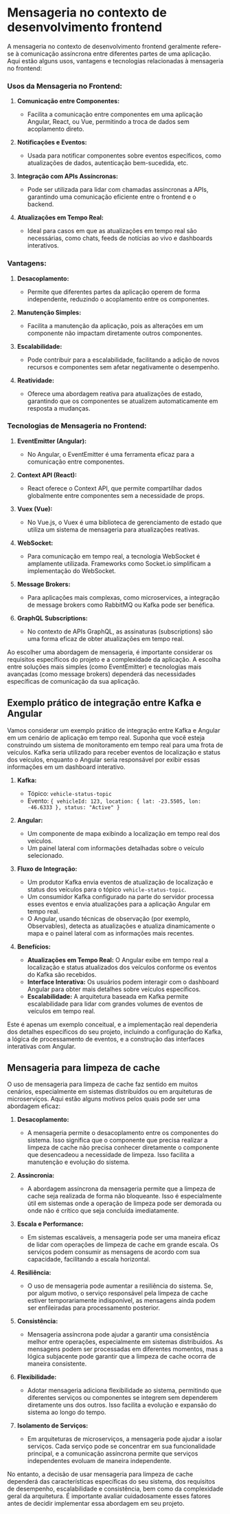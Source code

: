# Mensageria no contexto de desenvolvimento frontend

A mensageria no contexto de desenvolvimento frontend geralmente refere-se à comunicação assíncrona entre diferentes partes de uma aplicação. Aqui estão alguns usos, vantagens e tecnologias relacionadas à mensageria no frontend:

### Usos da Mensageria no Frontend:

1. **Comunicação entre Componentes:**
   - Facilita a comunicação entre componentes em uma aplicação Angular, React, ou Vue, permitindo a troca de dados sem acoplamento direto.

2. **Notificações e Eventos:**
   - Usada para notificar componentes sobre eventos específicos, como atualizações de dados, autenticação bem-sucedida, etc.

3. **Integração com APIs Assíncronas:**
   - Pode ser utilizada para lidar com chamadas assíncronas a APIs, garantindo uma comunicação eficiente entre o frontend e o backend.

4. **Atualizações em Tempo Real:**
   - Ideal para casos em que as atualizações em tempo real são necessárias, como chats, feeds de notícias ao vivo e dashboards interativos.

### Vantagens:

1. **Desacoplamento:**
   - Permite que diferentes partes da aplicação operem de forma independente, reduzindo o acoplamento entre os componentes.

2. **Manutenção Simples:**
   - Facilita a manutenção da aplicação, pois as alterações em um componente não impactam diretamente outros componentes.

3. **Escalabilidade:**
   - Pode contribuir para a escalabilidade, facilitando a adição de novos recursos e componentes sem afetar negativamente o desempenho.

4. **Reatividade:**
   - Oferece uma abordagem reativa para atualizações de estado, garantindo que os componentes se atualizem automaticamente em resposta a mudanças.

### Tecnologias de Mensageria no Frontend:

1. **EventEmitter (Angular):**
   - No Angular, o EventEmitter é uma ferramenta eficaz para a comunicação entre componentes.

2. **Context API (React):**
   - React oferece o Context API, que permite compartilhar dados globalmente entre componentes sem a necessidade de props.

3. **Vuex (Vue):**
   - No Vue.js, o Vuex é uma biblioteca de gerenciamento de estado que utiliza um sistema de mensageria para atualizações reativas.

4. **WebSocket:**
   - Para comunicação em tempo real, a tecnologia WebSocket é amplamente utilizada. Frameworks como Socket.io simplificam a implementação do WebSocket.

5. **Message Brokers:**
   - Para aplicações mais complexas, como microservices, a integração de message brokers como RabbitMQ ou Kafka pode ser benéfica.

6. **GraphQL Subscriptions:**
   - No contexto de APIs GraphQL, as assinaturas (subscriptions) são uma forma eficaz de obter atualizações em tempo real.

Ao escolher uma abordagem de mensageria, é importante considerar os requisitos específicos do projeto e a complexidade da aplicação. A escolha entre soluções mais simples (como EventEmitter) e tecnologias mais avançadas (como message brokers) dependerá das necessidades específicas de comunicação da sua aplicação.

## Exemplo prático de integração entre Kafka e Angular 

Vamos considerar um exemplo prático de integração entre Kafka e Angular em um cenário de aplicação em tempo real. Suponha que você esteja construindo um sistema de monitoramento em tempo real para uma frota de veículos. Kafka seria utilizado para receber eventos de localização e status dos veículos, enquanto o Angular seria responsável por exibir essas informações em um dashboard interativo.

1. **Kafka:**
   - Tópico: `vehicle-status-topic`
   - Evento: `{ vehicleId: 123, location: { lat: -23.5505, lon: -46.6333 }, status: "Active" }`

2. **Angular:**
   - Um componente de mapa exibindo a localização em tempo real dos veículos.
   - Um painel lateral com informações detalhadas sobre o veículo selecionado.

3. **Fluxo de Integração:**
   - Um produtor Kafka envia eventos de atualização de localização e status dos veículos para o tópico `vehicle-status-topic`.
   - Um consumidor Kafka configurado na parte do servidor processa esses eventos e envia atualizações para a aplicação Angular em tempo real.
   - O Angular, usando técnicas de observação (por exemplo, Observables), detecta as atualizações e atualiza dinamicamente o mapa e o painel lateral com as informações mais recentes.

4. **Benefícios:**
   - **Atualizações em Tempo Real:** O Angular exibe em tempo real a localização e status atualizados dos veículos conforme os eventos do Kafka são recebidos.
   - **Interface Interativa:** Os usuários podem interagir com o dashboard Angular para obter mais detalhes sobre veículos específicos.
   - **Escalabilidade:** A arquitetura baseada em Kafka permite escalabilidade para lidar com grandes volumes de eventos de veículos em tempo real.

Este é apenas um exemplo conceitual, e a implementação real dependeria dos detalhes específicos do seu projeto, incluindo a configuração do Kafka, a lógica de processamento de eventos, e a construção das interfaces interativas com Angular.

## Mensageria para limpeza de cache

O uso de mensageria para limpeza de cache faz sentido em muitos cenários, especialmente em sistemas distribuídos ou em arquiteturas de microserviços. Aqui estão alguns motivos pelos quais pode ser uma abordagem eficaz:

1. **Desacoplamento:**
   - A mensageria permite o desacoplamento entre os componentes do sistema. Isso significa que o componente que precisa realizar a limpeza de cache não precisa conhecer diretamente o componente que desencadeou a necessidade de limpeza. Isso facilita a manutenção e evolução do sistema.

2. **Assincronia:**
   - A abordagem assíncrona da mensageria permite que a limpeza de cache seja realizada de forma não bloqueante. Isso é especialmente útil em sistemas onde a operação de limpeza pode ser demorada ou onde não é crítico que seja concluída imediatamente.

3. **Escala e Performance:**
   - Em sistemas escaláveis, a mensageria pode ser uma maneira eficaz de lidar com operações de limpeza de cache em grande escala. Os serviços podem consumir as mensagens de acordo com sua capacidade, facilitando a escala horizontal.

4. **Resiliência:**
   - O uso de mensageria pode aumentar a resiliência do sistema. Se, por algum motivo, o serviço responsável pela limpeza de cache estiver temporariamente indisponível, as mensagens ainda podem ser enfileiradas para processamento posterior.

5. **Consistência:**
   - Mensageria assíncrona pode ajudar a garantir uma consistência melhor entre operações, especialmente em sistemas distribuídos. As mensagens podem ser processadas em diferentes momentos, mas a lógica subjacente pode garantir que a limpeza de cache ocorra de maneira consistente.

6. **Flexibilidade:**
   - Adotar mensageria adiciona flexibilidade ao sistema, permitindo que diferentes serviços ou componentes se integrem sem dependerem diretamente uns dos outros. Isso facilita a evolução e expansão do sistema ao longo do tempo.

7. **Isolamento de Serviços:**
   - Em arquiteturas de microserviços, a mensageria pode ajudar a isolar serviços. Cada serviço pode se concentrar em sua funcionalidade principal, e a comunicação assíncrona permite que serviços independentes evoluam de maneira independente.

No entanto, a decisão de usar mensageria para limpeza de cache dependerá das características específicas do seu sistema, dos requisitos de desempenho, escalabilidade e consistência, bem como da complexidade geral da arquitetura. É importante avaliar cuidadosamente esses fatores antes de decidir implementar essa abordagem em seu projeto.
